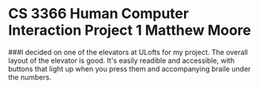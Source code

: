 # CS 3366 Human Computer Interaction Project 1 Matthew Moore

###I decided on one of the elevators at ULofts for my project. The overall layout of the elevator is good. It's easily readible and accessible, with buttons that light up when you press them and accompanying braile under the numbers.


<!--
**matthewmoore23/matthewmoore23** is a ✨ _special_ ✨ repository because its `README.md` (this file) appears on your GitHub profile.

Here are some ideas to get you started:

- 🔭 I’m currently working on ...
- 🌱 I’m currently learning ...
- 👯 I’m looking to collaborate on ...
- 🤔 I’m looking for help with ...
- 💬 Ask me about ...
- 📫 How to reach me: ...
- 😄 Pronouns: ...
- ⚡ Fun fact: ...
-->
